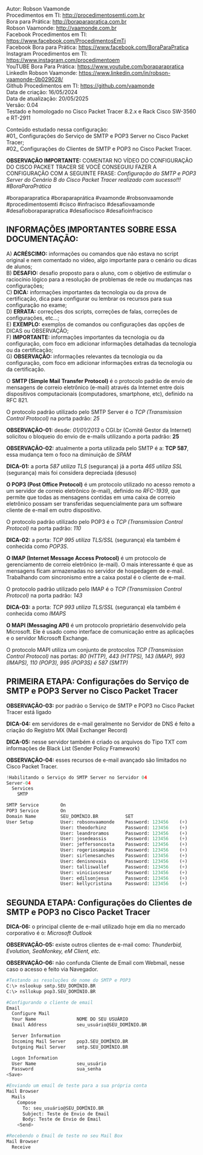 Autor: Robson Vaamonde<br>
Procedimentos em TI: http://procedimentosemti.com.br<br>
Bora para Prática: http://boraparapratica.com.br<br>
Robson Vaamonde: http://vaamonde.com.br<br>
Facebook Procedimentos em TI: https://www.facebook.com/ProcedimentosEmTi<br>
Facebook Bora para Prática: https://www.facebook.com/BoraParaPratica<br>
Instagram Procedimentos em TI: https://www.instagram.com/procedimentoem<br>
YouTUBE Bora Para Prática: https://www.youtube.com/boraparapratica<br>
LinkedIn Robson Vaamonde: https://www.linkedin.com/in/robson-vaamonde-0b029028/<br>
Github Procedimentos em TI: https://github.com/vaamonde<br>
Data de criação: 16/05/2024<br>
Data de atualização: 20/05/2025<br>
Versão: 0.04<br>
Testado e homologado no Cisco Packet Tracer 8.2.x e Rack Cisco SW-3560 e RT-2911

Conteúdo estudado nessa configuração:<br>
#01_ Configurações do Serviço de SMTP e POP3 Server no Cisco Packet Tracer;<br>
#02_ Configurações do Clientes de SMTP e POP3 no Cisco Packet Tracer.<br>

**OBSERVAÇÃO IMPORTANTE:** COMENTAR NO VÍDEO DO CONFIGURAÇÃO DO CISCO PACKET TRACER SE VOCÊ CONSEGUIU FAZER A CONFIGURAÇÃO COM A SEGUINTE FRASE: *Configuração do SMTP e POP3 Server do Cenário B do Cisco Packet Tracer realizado com sucesso!!! #BoraParaPrática*

#boraparapratica #boraparaprática #vaamonde #robsonvaamonde #procedimentosemti #cisco #infracisco #desafiovaamonde #desafioboraparapratica #desafiocisco #desafioinfracisco

## INFORMAÇÕES IMPORTANTES SOBRE ESSA DOCUMENTAÇÃO:

A) **ACRÉSCIMO:** informações ou comandos que não estava no script original e nem comentado no vídeo, algo importante para o cenário ou dicas de alunos;<br>
B) **DESAFIO:** desafio proposto para o aluno, com o objetivo de estimular o raciocínio lógico para a resolução de problemas de rede ou mudanças nas configurações;<br>
C) **DICA:** informações importantes da tecnologia ou da prova de certificação, dica para configurar ou lembrar os recursos para sua configuração no exame;<br>
D) **ERRATA:** correções dos scripts, correções de falas, correções de configurações, etc...;<br>
E) **EXEMPLO:** exemplos de comandos ou configurações das opções de DICAS ou OBSERVAÇÃO;<br>
F) **IMPORTANTE:** informações importantes da tecnologia ou da configuração, com foco em adicionar informações detalhadas da tecnologia ou da certificação;<br>
G) **OBSERVAÇÃO:** informações relevantes da tecnologia ou da configuração, com foco em adicionar informações extras da tecnologia ou da certificação.

O **SMTP (Simple Mail Transfer Protocol)** é o protocolo padrão de envio de mensagens de correio eletrônico (e-mail) através da Internet entre dois dispositivos computacionais (computadores, smartphone, etc), definido na RFC 821.

O protocolo padrão utilizado pelo SMTP Server é o *TCP (Transmission Control Protocol)* na porta padrão: *25*

**OBSERVAÇÃO-01:** desde: *01/01/2013* o CGI.br (Comitê Gestor da Internet) solicitou o bloqueio do envio de e-mails utilizando a porta padrão: **25**

**OBSERVAÇÃO-02:** atualmente a porta utilizada pelo SMTP é a: **TCP 587**, essa mudança tem o foco na diminuição de *SPAM*

**DICA-01:** a porta *587 utiliza TLS* (segurança) já a porta *465 utiliza SSL* (segurança) mais foi considera depreciada (desuso)

**O POP3 (Post Office Protocol)** é um protocolo utilizado no acesso remoto a um servidor de correio eletrônico (e-mail), definido no *RFC-1939*, que permite que todas as mensagens contidas em uma caixa de correio eletrônico possam ser transferidas sequencialmente para um software cliente de e-mail em outro dispositivo.

O protocolo padrão utilizado pelo POP3 é o *TCP (Transmission Control Protocol)* na porta padrão: *110*

**DICA-02:** a porta: *TCP 995 utiliza TLS/SSL* (segurança) ela também é conhecida como *POP3S*.

**O IMAP (Internet Message Access Protocol)** é um protocolo de gerenciamento de correio eletrônico (e-mail). O mais interessante é que as mensagens ficam armazenadas no servidor de hospedagem de e-mail. Trabalhando com sincronismo entre a caixa postal é o cliente de e-mail.

O protocolo padrão utilizado pelo IMAP é o *TCP (Transmission Control Protocol)* na porta padrão: *143*

**DICA-03:** a porta: *TCP 993 utiliza TLS/SSL* (segurança) ela também é conhecida como *IMAPS*

**O MAPI (Messaging API)** é um protocolo proprietário desenvolvido pela Microsoft. Ele é usado como interface de comunicação entre as aplicações e o servidor Microsoft Exchange.

O protocolo MAPI utiliza um conjunto de protocolos *TCP (Transmission Control Protocol)* nas portas: *80 (HTTP), 443 (HTTPS), 143 (IMAP), 993 (IMAPS), 110 (POP3), 995 (POP3S) é 587 (SMTP)*

## PRIMEIRA ETAPA: Configurações do Serviço de SMTP e POP3 Server no Cisco Packet Tracer

**OBSERVAÇÃO-03:** por padrão o Serviço de SMTP e POP3 no Cisco Packet Tracer está ligado

**DICA-04:** em servidores de e-mail geralmente no Servidor de DNS é feito a criação do Registro MX (Mail Exchanger Record)

**DICA-05:** nesse servidor também é criado os arquivos do Tipo TXT com informações de Black List (Sender Policy Framework)

**OBSERVAÇÃO-04:** esses recursos de e-mail avançado são limitados no Cisco Packet Tracer. 

```python
!Habilitando o Serviço do SMTP Server no Servidor 04
Server-04
  Services
    SMTP

SMTP Service        On
POP3 Service        On
Domain Name         SEU_DOMÍNIO.BR          SET
User Setup          User: robsonvaamonde    Password: 123456    (+)     Email: robsonvaamonde@SEU_DOMÍNIO.INTRA
                    User: theodorhinz       Password: 123456    (+)     Email: theodorhinz@SEU_DOMÍNIO.INTRA
                    User: leandroramos      Password: 123456    (+)     Email: leandroramos@SEU_DOMÍNIO.INTRA
                    User: josedeassis       Password: 123456    (+)     Email: josedeassis@SEU_DOMÍNIO.INTRA
                    User: jeffersoncosta    Password: 123456    (+)     Email: jeffersoncosta@SEU_DOMÍNIO.INTRA
                    User: rogeriosampaio    Password: 123456    (+)     Email: rogeriosampaio@SEU_DOMÍNIO.INTRA
                    User: sirlenesanches    Password: 123456    (+)     Email: sirlenesanches@SEU_DOMÍNIO.INTRA
                    User: denisnovais       Password: 123456    (+)     Email: denisnovais@SEU_DOMÍNIO.INTRA
                    User: talliswallef      Password: 123456    (+)     Email: talliswallef@SEU_DOMÍNIO.INTRA
                    User: viniciuscesar     Password: 123456    (+)     Email: viniciuscesar@SEU_DOMÍNIO.INTRA
                    User: edilsonjesus      Password: 123456    (+)     Email: edilsonjesus@SEU_DOMÍNIO.INTRA
                    User: kellycristina     Password: 123456    (+)     Email: kellycristina@SEU_DOMÍNIO.INTRA
```

## SEGUNDA ETAPA: Configurações do Clientes de SMTP e POP3 no Cisco Packet Tracer

**DICA-06:** o principal cliente de e-mail utilizado hoje em dia no mercado corporativo é o: *Microsoft Outlook*

**OBSERVAÇÃO-05:** existe outros clientes de e-mail como: *Thunderbid, Evolution, SeaMonkey, eM Client, etc.*

**OBSERVAÇÃO-06:** não confunda Cliente de Email com Webmail, nesse caso o acesso e feito via Navegador.

```bash
#Testando as resoluções de nome do SMTP e POP3
C:\> nslookup smtp.SEU_DOMÍNIO.BR
C:\> nsllokup pop3.SEU_DOMÍNIO.BR

#Configurando o cliente de email
Email
  Configure Mail
  Your Name               NOME DO SEU USUÁRIO
  Email Address           seu_usuário@SEU_DOMÍNIO.BR

  Server Information
  Incoming Mail Server    pop3.SEU_DOMÍNIO.BR
  Outgoing Mail Server    smtp.SEU_DOMÍNIO.BR

  Logon Information
  User Name               seu_usuário
  Password                sua_senha
<Save>

#Enviando um email de teste para a sua própria conta
Mail Browser
  Mails
    Compose
      To: seu_usuário@SEU_DOMÍNIO.BR
      Subject: Teste de Envio de Email
      Body: Teste de Envio de Email
    <Send>

#Recebendo o Email de teste no seu Mail Box
Mail Browser
  Receive
```
